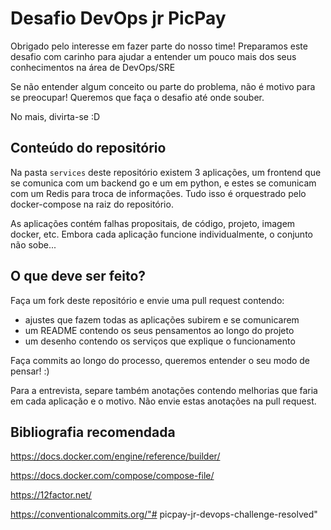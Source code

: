 # Desafio DevOps jr PicPay

Obrigado pelo interesse em fazer parte do nosso time! Preparamos este desafio com carinho para ajudar a entender um pouco mais dos seus conhecimentos na área de DevOps/SRE

Se não entender algum conceito ou parte do problema, não é motivo para se preocupar! Queremos que faça o desafio até onde souber.

No mais, divirta-se :D

## Conteúdo do repositório
Na pasta `services` deste repositório existem 3 aplicações, um frontend que se comunica com um backend go e um em python, e estes se comunicam com um Redis para troca de informações. Tudo isso é orquestrado pelo docker-compose na raiz do repositório.

As aplicações contém falhas propositais, de código, projeto, imagem docker, etc. Embora cada aplicação funcione individualmente, o conjunto não sobe...

## O que deve ser feito?

Faça um fork deste repositório e envie uma pull request contendo:
- ajustes que fazem todas as aplicações subirem e se comunicarem
- um README contendo os seus pensamentos ao longo do projeto
- um desenho contendo os serviços que explique o funcionamento

Faça commits ao longo do processo, queremos entender o seu modo de pensar! :)

Para a entrevista, separe também anotações contendo melhorias que faria em cada aplicação e o motivo. Não envie estas anotações na pull request.

## Bibliografia recomendada
https://docs.docker.com/engine/reference/builder/

https://docs.docker.com/compose/compose-file/

https://12factor.net/

https://conventionalcommits.org/"# picpay-jr-devops-challenge-resolved" 
